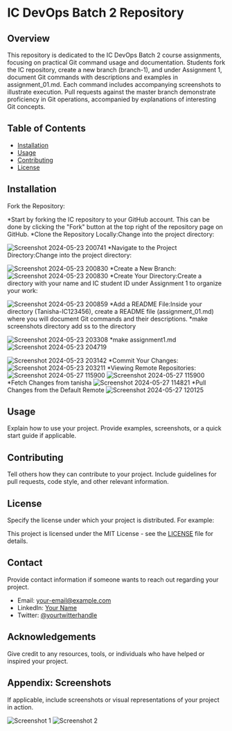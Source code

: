 # IC DevOps Batch 2 Repository

## Overview

This repository is dedicated to the IC DevOps Batch 2 course assignments, focusing on practical Git command usage and documentation. Students fork the IC repository, create a new branch (branch-1), and under Assignment 1, document Git commands with descriptions and examples in assignment_01.md. Each command includes accompanying screenshots to illustrate execution. Pull requests against the master branch demonstrate proficiency in Git operations, accompanied by explanations of interesting Git concepts.

## Table of Contents

- [Installation](#installation)
- [Usage](#usage)
- [Contributing](#contributing)
- [License](#license)

## Installation

Fork the Repository:

*Start by forking the IC repository to your GitHub account. This can be done by clicking the "Fork" button at the top right of the repository page on GitHub.
*Clone the Repository Locally:Change into the project directory:

![Screenshot 2024-05-23 200741](https://github.com/Tanisha184/IC-DevOps-Batch-2/assets/99063828/071b1a75-7b55-41fe-9c12-256cc5fb8e47)
*Navigate to the Project Directory:Change into the project directory:

![Screenshot 2024-05-23 200830](https://github.com/Tanisha184/IC-DevOps-Batch-2/assets/99063828/53c8a78d-947e-4c4e-81d6-441c73a2a97b)
*Create a New Branch:
![Screenshot 2024-05-23 200830](https://github.com/Tanisha184/IC-DevOps-Batch-2/assets/99063828/61007d9d-bf2a-4b2e-ba68-b875cb22747c)
*Create Your Directory:Create a directory with your name and IC student ID under Assignment 1 to organize your work:

![Screenshot 2024-05-23 200859](https://github.com/Tanisha184/IC-DevOps-Batch-2/assets/99063828/2db35799-b6a3-4363-bd04-bda3c58d158c)
*Add a README File:Inside your directory (Tanisha-IC123456), create a README file (assignment_01.md) where you will document Git commands and their descriptions.
*make screenshots directory add ss to the directory 

![Screenshot 2024-05-23 203308](https://github.com/Tanisha184/IC-DevOps-Batch-2/assets/99063828/24d8160b-600a-4bd1-a9db-024e92dc97df)
*make assignment1.md 
![Screenshot 2024-05-23 204719](https://github.com/Tanisha184/IC-DevOps-Batch-2/assets/99063828/448bc084-699c-4acf-999b-7d1969cf7daa)

![Screenshot 2024-05-23 203142](https://github.com/Tanisha184/IC-DevOps-Batch-2/assets/99063828/06018b42-8079-4632-aa5f-cda1fe27519a)
*Commit Your Changes:
![Screenshot 2024-05-23 203211](https://github.com/Tanisha184/IC-DevOps-Batch-2/assets/99063828/eb14e24f-eeea-4fb9-91e9-d44f4ac589e9)
*Viewing Remote Repositories:
![Screenshot 2024-05-27 115900](https://github.com/Tanisha184/IC-DevOps-Batch-2/assets/99063828/a4ab7d6e-deae-4a2a-9d18-f2db6b8d14b4)
![Screenshot 2024-05-27 115900](https://github.com/Tanisha184/IC-DevOps-Batch-2/assets/99063828/199d23ee-42e1-4ae1-b065-a9c7dcc6302f)
*Fetch Changes from tanisha
![Screenshot 2024-05-27 114821](https://github.com/Tanisha184/IC-DevOps-Batch-2/assets/99063828/6d4727ae-9b16-40ba-8e98-66eeede42768)
*Pull Changes from the Default Remote 
![Screenshot 2024-05-27 120125](https://github.com/Tanisha184/IC-DevOps-Batch-2/assets/99063828/9812d651-de25-4ec1-a0e5-a66a57a028d6)


## Usage

Explain how to use your project. Provide examples, screenshots, or a quick start guide if applicable.

## Contributing

Tell others how they can contribute to your project. Include guidelines for pull requests, code style, and other relevant information.

## License

Specify the license under which your project is distributed. For example:

This project is licensed under the MIT License - see the [LICENSE](LICENSE) file for details.

## Contact

Provide contact information if someone wants to reach out regarding your project.

- Email: [your-email@example.com](mailto:your-email@example.com)
- LinkedIn: [Your Name](https://www.linkedin.com/in/yourname/)
- Twitter: [@yourtwitterhandle](https://twitter.com/yourtwitterhandle)

## Acknowledgements

Give credit to any resources, tools, or individuals who have helped or inspired your project.

## Appendix: Screenshots

If applicable, include screenshots or visual representations of your project in action.

![Screenshot 1](screenshots/screenshot1.png)
![Screenshot 2](screenshots/screenshot2.png)



